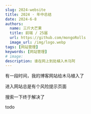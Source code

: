 ```yaml
---
slug: 2024-website
title: 2024 · 年中总结
date: 2024-6-8
authors:
  name: 三斤大芒果
  title: 前端 / 25届
  url: https://github.com/mongoRolls
  image_url: /img/logo.webp
tags: [网站管理]
keywords: [网站管理]
# image:
description: 谁在网上到处植入木马阿
---
```


有一段时间，我的博客网站给木马植入了

进入网站总是有个风险提示页面

搜索一下终于解决了

<!-- truncate -->

todo

